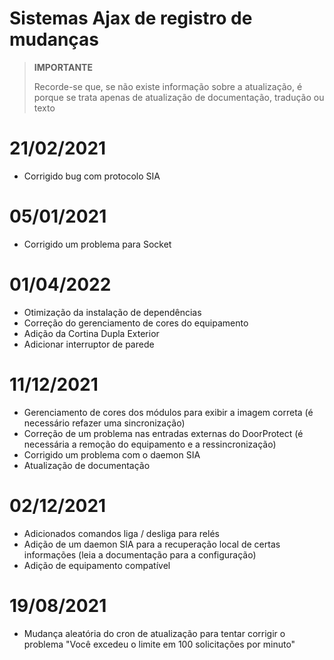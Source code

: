 # Sistemas Ajax de registro de mudanças

>**IMPORTANTE**
>
>Recorde-se que, se não existe informação sobre a atualização, é porque se trata apenas de atualização de documentação, tradução ou texto

# 21/02/2021

- Corrigido bug com protocolo SIA

# 05/01/2021

- Corrigido um problema para Socket

# 01/04/2022

- Otimização da instalação de dependências
- Correção do gerenciamento de cores do equipamento
- Adição da Cortina Dupla Exterior
- Adicionar interruptor de parede

# 11/12/2021

- Gerenciamento de cores dos módulos para exibir a imagem correta (é necessário refazer uma sincronização)
- Correção de um problema nas entradas externas do DoorProtect (é necessária a remoção do equipamento e a ressincronização)
- Corrigido um problema com o daemon SIA
- Atualização de documentação

# 02/12/2021

- Adicionados comandos liga / desliga para relés
- Adição de um daemon SIA para a recuperação local de certas informações (leia a documentação para a configuração)
- Adição de equipamento compatível

# 19/08/2021

- Mudança aleatória do cron de atualização para tentar corrigir o problema "Você excedeu o limite em 100 solicitações por minuto"

